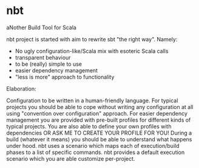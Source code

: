 # nbt
aNother Build Tool for Scala

nbt project is started with aim to rewrite sbt "the right way".
Namely:

- No ugly configuration-like/Scala mix with esoteric Scala calls
- transparent behaviour
- to be (really) simple to use
- easier dependency management
- "less is more" approach to functionality

Elaboration:

Configuration to be written in a human-friendly language.
For typical projects you should be able to cope without writing any configuration at all using "convention over configuration" approach.
For easier dependency management you are provided with pre-built profiles for different kinds of typical projects.
You are also able to define your own profiles with dependencies OR ASK ME TO CREATE YOUR PROFILE FOR YOU!
During a build (whatever it means) you should be able to understand what happens under hood.
nbt uses a scenario which maps each of execution/build phases to a list of specific commands.
nbt provides a default execution scenario which you are able customize per-project.
